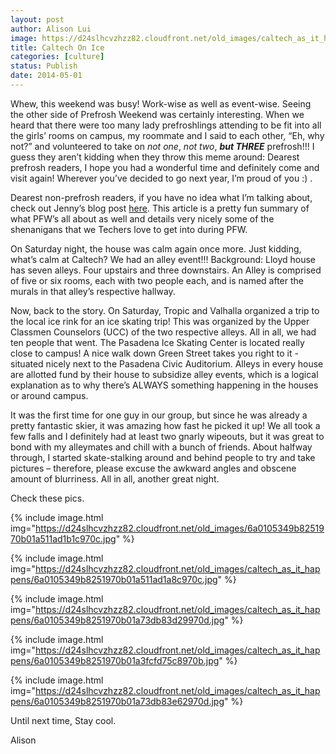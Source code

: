 ```yaml
---
layout: post
author: Alison Lui
image: https://d24slhcvzhzz82.cloudfront.net/old_images/caltech_as_it_happens/6a0105349b8251970b01a3fcfd8c49970b.jpg
title: Caltech On Ice 
categories: [culture]
status: Publish
date: 2014-05-01
---
```


Whew, this weekend was busy! Work-wise as well as event-wise. Seeing the other side of Prefrosh Weekend was certainly interesting. When we heard that there were too many lady prefroshlings attending to be fit into all the girls’ rooms on campus, my roommate and I said to each other, “Eh, why not?” and volunteered to take on *not one*, *not two*, ***but THREE*** prefrosh!!! I guess they aren’t kidding when they throw this meme around:
Dearest prefrosh readers, I hope you had a wonderful time and definitely come and visit again! Wherever you’ve decided to go next year, I’m proud of you :) .

Dearest non-prefrosh readers, if you have no idea what I’m talking about, check out Jenny’s blog post <a href="https://caltech.typepad.com/caltech_as_it_happens/2014/04/pfw.html" target="_blank" title="PFW">here</a>. This article is a pretty fun summary of what PFW’s all about as well and details very nicely some of the shenanigans that we Techers love to get into during PFW.

On Saturday night, the house was calm again once more. Just kidding, what’s calm at Caltech? We had an alley event!!!
Background: Lloyd house has seven alleys. Four upstairs and three downstairs. An Alley is comprised of five or six rooms, each with two people each, and is named after the murals in that alley’s respective hallway.

Now, back to the story. On Saturday, Tropic and Valhalla organized a trip to the local ice rink for an ice skating trip! This was organized by the Upper Classmen Counselors (UCC) of the two respective alleys. All in all, we had ten people that went. The Pasadena Ice Skating Center is located really close to campus! A nice walk down Green Street takes you right to it - situated nicely next to the Pasadena Civic Auditorium. Alleys in every house are allotted fund by their house to subsidize alley events, which is a logical explanation as to why there’s ALWAYS something happening in the houses or around campus.

It was the first time for one guy in our group, but since he was already a pretty fantastic skier, it was amazing how fast he picked it up! We all took a few falls and I definitely had at least two gnarly wipeouts, but it was great to bond with my alleymates and chill with a bunch of friends. About halfway through, I started skate-stalking around and behind people to try and take pictures – therefore, please excuse the awkward angles and obscene amount of blurriness. All in all, another great night.

Check these pics.


{% include image.html img="https://d24slhcvzhzz82.cloudfront.net/old_images/6a0105349b8251970b01a511ad1b1c970c.jpg" %}

{% include image.html img="https://d24slhcvzhzz82.cloudfront.net/old_images/caltech_as_it_happens/6a0105349b8251970b01a511ad1a8c970c.jpg" %}

{% include image.html img="https://d24slhcvzhzz82.cloudfront.net/old_images/caltech_as_it_happens/6a0105349b8251970b01a73db83d29970d.jpg" %}

{% include image.html img="https://d24slhcvzhzz82.cloudfront.net/old_images/caltech_as_it_happens/6a0105349b8251970b01a3fcfd75c8970b.jpg" %}

{% include image.html img="https://d24slhcvzhzz82.cloudfront.net/old_images/caltech_as_it_happens/6a0105349b8251970b01a73db83e62970d.jpg" %}

Until next time,
Stay cool.

Alison
